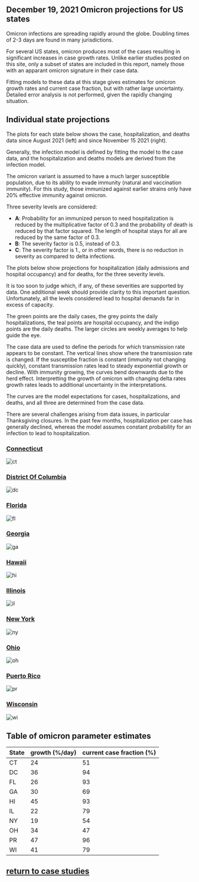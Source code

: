 ## December 19, 2021 Omicron projections for US states

Omicron infections are spreading rapidly around the globe.
Doubling times of 2-3 days are found in many jurisdictions.

For several US states, omicron produces most of the cases resulting in 
significant increases in case growth rates. 
Unlike earlier studies posted on this site, only a subset of states
are included in this report, namely
those with an apparant omicron signature in their case data.

Fitting models to these data at this stage gives estimates for omicron
growth rates and current case fraction, but with rather large uncertainty.
Detailed error analysis is not performed, given the rapidly changing situation.

## Individual state projections

The plots for each state below shows the case, hospitalization, and deaths data since
August 2021 (left) and since November 15 2021 (right).

Generally, the infection model is defined by fitting the model to the case data, and the
hospitalization and deaths models are derived from the infection model.

The omicron variant is assumed to have a much larger susceptible population, due to its
ability to evade immunity (natural and vaccination immunity). 
For this study, those immunized against earlier strains only have 20% effective immunity
against omicron.

Three severity levels are considered:
 * **A**: Probability for an immunized person to need hospitalization is reduced by the
 multiplicative factor of 0.3 and the probability of death is reduced by that factor squared.
 The length of hospital stays for all are reduced by the same factor of 0.3.
 * **B**: The severity factor is 0.5, instead of 0.3.
 * **C**: The severity factor is 1., or in other words, there is no reduction in severity
 as compared to delta infections.

The plots below show projections for hospitalization (daily admissions and hospital occupancy)
and for deaths, for the three severity levels.

It is too soon to judge which, if any, of these severities are supported by data.
One additional week should provide clarity to this important question.
Unfortunately, all the levels considered lead to hospital demands far in excess of capacity.

The green points are the daily cases, the grey points the daily hospitalizations, 
the teal points are hospital occupancy, and the indigo points are the daily deaths. 
The larger circles are weekly averages to help guide the eye.

The case data are used to define the periods for which transmission rate appears to be constant.
The vertical lines show where the transmission rate is changed.
If the susceptibe fraction is constant (immunity not changing quickly), constant transmission rates
lead to steady exponential growth or decline.
With immunity growing, the curves bend downwards due to the herd effect.
Interpretting the growth of omicron with changing delta rates growth rates leads to additional
uncertainty in the interpretations.

The curves are the model expectations for cases, hospitalizations, and deaths, and
all three are determined from the case data.

There are several challenges arising from data issues, in particular Thanksgiving closures.
In the past few months, hospitalization per case has generally declined, whereas the model
assumes constant probability for an infection to lead to hospitalization.

### [Connecticut](img/ct_4_1_1219_linear_omicron.pdf)

![ct](img/ct_4_1_1219_linear_omicron.png)

### [District Of Columbia](img/dc_4_1_1219_linear_omicron.pdf)

![dc](img/dc_4_1_1219_linear_omicron.png)

### [Florida](img/fl_4_1_1219_linear_omicron.pdf)

![fl](img/fl_4_1_1219_linear_omicron.png)

### [Georgia](img/ga_4_1_1219_linear_omicron.pdf)

![ga](img/ga_4_1_1219_linear_omicron.png)

### [Hawaii](img/hi_4_1_1219_linear_omicron.pdf)

![hi](img/hi_4_1_1219_linear_omicron.png)

### [Illinois](img/il_4_1_1219_linear_omicron.pdf)

![il](img/il_4_1_1219_linear_omicron.png)

### [New York](img/ny_4_1_1219_linear_omicron.pdf)

![ny](img/ny_4_1_1219_linear_omicron.png)

### [Ohio](img/oh_4_1_1219_linear_omicron.pdf)

![oh](img/oh_4_1_1219_linear_omicron.png)

### [Puerto Rico](img/pr_4_1_1219_linear_omicron.pdf)

![pr](img/pr_4_1_1219_linear_omicron.png)

### [Wisconsin](img/wi_4_1_1219_linear_omicron.pdf)

![wi](img/wi_4_1_1219_linear_omicron.png)

## Table of omicron parameter estimates

State | growth (%/day) | current case fraction (%)
---|---|---
CT | 24 | 51
DC | 36 | 94
FL | 26 | 93
GA | 30 | 69
HI | 45 | 93
IL | 22 | 79
NY | 19 | 54
OH | 34 | 47
PR | 47 | 96
WI | 41 | 79

## [return to case studies](../index.md)

